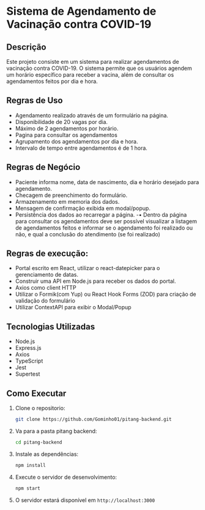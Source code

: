 # Sistema de Agendamento de Vacinação contra COVID-19

## Descrição
Este projeto consiste em um sistema para realizar agendamentos de vacinação contra COVID-19. O sistema permite que os usuários agendem um horário específico para receber a vacina, além de consultar os agendamentos feitos por dia e hora.

## Regras de Uso
- Agendamento realizado através de um formulário na página.
- Disponibilidade de 20 vagas por dia.
- Máximo de 2 agendamentos por horário.
- Pagina para consultar os agendamentos
- Agrupamento dos agendamentos por dia e hora.
- Intervalo de tempo entre agendamentos é de 1 hora.

## Regras de Negócio
- Paciente informa nome, data de nascimento, dia e horário desejado para agendamento.
- Checagem de preenchimento do formulário.
- Armazenamento em memoria dos dados.
- Mensagem de confirmação exibida em modal/popup.
- Persistência dos dados ao recarregar a página.
-• Dentro da página para consultar os agendamentos deve ser possível visualizar a
listagem de agendamentos feitos e informar se o agendamento foi realizado ou
não, e qual a conclusão do atendimento (se foi realizado)

## Regras de execução:
- Portal escrito em React, utilizar o react-datepicker para o gerenciamento de
datas.
- Construir uma API em Node.js para receber os dados do portal.
- Axios como client HTTP
- Utilizar o Formik(com Yup) ou React Hook Forms (ZOD) para criação de validação
do formulário
- Utilizar ContextAPI para exibir o Modal/Popup

## Tecnologias Utilizadas
- Node.js
- Express.js
- Axios
- TypeScript
- Jest
- Supertest

## Como Executar
1. Clone o repositorio:
    ```bash
    git clone https://github.com/Gominho01/pitang-backend.git
    ```
2. Va para a pasta pitang backend:
    ```bash
    cd pitang-backend
    ```
3. Instale as dependências:
   ```bash
   npm install
   ```
4. Execute o servidor de desenvolvimento:
    ```bash
    npm start
    ```
5. O servidor estará disponível em `http://localhost:3000`
